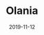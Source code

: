 ---
title: Olania
description:
image: olania.jpg
preview: https://themeforest.net/item/olania-minimal-blog-and-magazine-ghost-theme/25031758
date: 2019-11-12
---